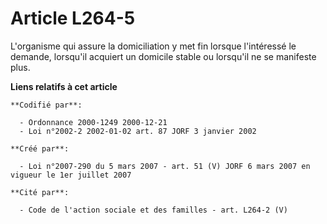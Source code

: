 # Article L264-5

L'organisme qui assure la domiciliation y met fin lorsque l'intéressé le demande, lorsqu'il acquiert un domicile stable ou
lorsqu'il ne se manifeste plus.

**Liens relatifs à cet article**

	**Codifié par**:

	  - Ordonnance 2000-1249 2000-12-21
	  - Loi n°2002-2 2002-01-02 art. 87 JORF 3 janvier 2002

	**Créé par**:

	  - Loi n°2007-290 du 5 mars 2007 - art. 51 (V) JORF 6 mars 2007 en vigueur le 1er juillet 2007

	**Cité par**:

	  - Code de l'action sociale et des familles - art. L264-2 (V)
